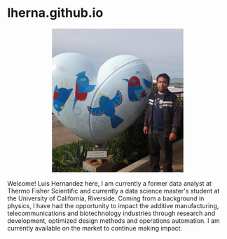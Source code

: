 # lherna.github.io

<p align="center">
  <img src="https://github.com/lherna/lherna.github.io/blob/main/images/portrait_main.png" width="300" title="Luis Hernandez">
</p>

Welcome! Luis Hernandez here, I am currently a former data analyst at Thermo Fisher Scientific and currently a data science master's student at the University of California, Riverside. Coming from a background in physics, I have had the opportunity to impact the additive manufacturing, telecommunications and biotechnology industries through research and development, optimized design methods and operations automation. I am currently available on the market to continue making impact.
